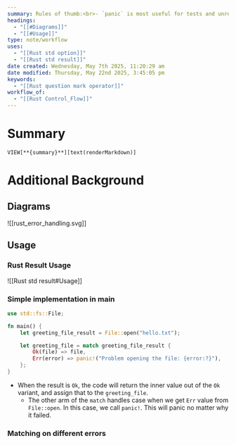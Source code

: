 ```yaml
---
summary: Rules of thumb:<br>- `panic` is most useful for tests and unrecoverable errors, `unimplemented` is usually better<br>- `Option` type is great, with `unwrap` being used in prototyping, and `expect` used  more frequently.<br>- When there's a chance things can go wrong, use `Result`.<br>- The question mark operator is great for error handling.
headings:
  - "[[#Diagrams]]"
  - "[[#Usage]]"
type: note/workflow
uses:
  - "[[Rust std option]]"
  - "[[Rust std result]]"
date created: Wednesday, May 7th 2025, 11:20:29 am
date modified: Thursday, May 22nd 2025, 3:45:05 pm
keywords:
  - "[[Rust question mark operator]]"
workflow_of:
  - "[[Rust Control_Flow]]"
---
```

# Summary
`VIEW[**{summary}**][text(renderMarkdown)]`

# Additional Background
## Diagrams
![[rust_error_handling.svg]]

## Usage

### Rust Result Usage
![[Rust std result#Usage]]

### Simple implementation in main
```rust
use std::fs::File;

fn main() {
    let greeting_file_result = File::open("hello.txt");

    let greeting_file = match greeting_file_result {
        Ok(file) => file,
        Err(error) => panic!("Problem opening the file: {error:?}"),
    };
}
```
- When the result is `Ok`, the code will return the inner value out of the `Ok` variant, and assign that to the `greeting_file`.
	- The other arm of the `match` handles case when we get `Err` value from `File::open`. In this case, we call `panic!`. This will panic no matter why it failed.

### Matching on different errors
